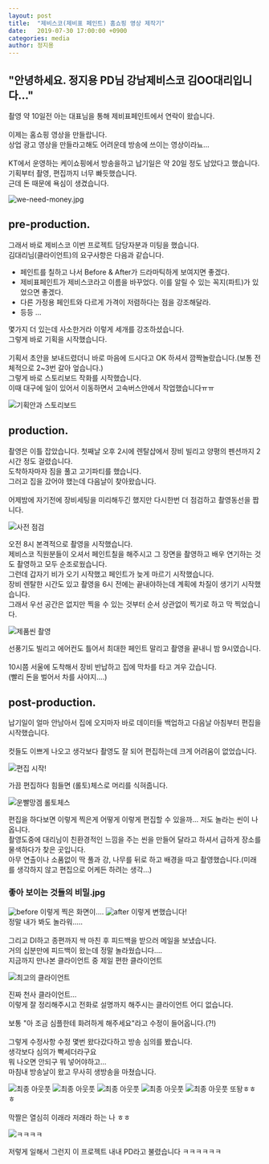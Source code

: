 ```yaml
---
layout: post
title:  "제비스코(제비표 페인트) 홈쇼핑 영상 제작기"
date:   2019-07-30 17:00:00 +0900
categories: media
author: 정지용
---
```

## "안녕하세요. 정지용 PD님 강남제비스코 김OO대리입니다..."<br>
촬영 약 10일전 아는 대표님을 통해 제비표페인트에서 연락이 왔습니다.<br><br>
이제는 홈쇼핑 영상을 만들랍니다.<br>
상업 광고 영상을 만들라고해도 어려운데 방송에 쓰이는 영상이라뇨...<br>
<br>
KT에서 운영하는 케이쇼핑에서 방송을하고 납기일은 약 20일 정도 남았다고 했습니다.<br>
기획부터 촬영, 편집까지 너무 빠듯했습니다.<br>
근데 돈 때문에 욕심이 생겼습니다.<br>

![we-need-money.jpg](./assets/post/190730/we-need-money.jpg "돈이 최고얌 ><")<br>

## pre-production.
그래서 바로 제비스코 이번 프로젝트 담당자분과 미팅을 했습니다.<br>
김대리님(클라이언트)의 요구사항은 다음과 같습니다.<br>

- 페인트를 칠하고 나서 Before & After가 드라마틱하게 보여지면 좋겠다.
- 제비표페인트가 제비스코라고 이름을 바꾸었다. 이를 알릴 수 있는 꼭지(파트)가 있었으면 좋겠다.
- 다른 가정용 페인트와 다르게 가격이 저렴하다는 점을 강조해달라.
- 등등 ...

몇가지 더 있는데 사소한거라 이렇게 세개를 강조하셨습니다.<br>
그렇게 바로 기획을 시작했습니다.<br>
<br>
기획서 초안을 보내드렸더니 바로 마음에 드시다고 OK 하셔서 깜짝놀랐습니다.(보통 전체적으로 2~3번 갈아 엎습니다.)<br>
그렇게 바로 스토리보드 작화를 시작했습니다.<br>
이때 대구에 일이 있어서 이동하면서 고속버스안에서 작업했습니다ㅠㅠ<br>

![기획안과 스토리보드](./assets/post/190730/storyboard.jpg)<br>

## production.
촬영은 이틀 잡았습니다. 첫째날 오후 2시에 렌탈샵에서 장비 빌리고 양평의 펜션까지 2시간 정도 걸렸습니다.<br>
도착하자마자 짐을 풀고 고기파티를 했습니다.<br>
그러고 집을 갔어야 했는데 다음날이 찾아왔습니다.<br>
<br>
어제밤에 자기전에 장비세팅을 미리해두긴 했지만 다시한번 더 점검하고 촬영동선을 짭니다.<br>

![사전 점검](./assets/post/190730/check.jpg)<br>

오전 8시 본격적으로 촬영을 시작했습니다.<br>
제비스코 직원분들이 오셔서 페인트칠을 해주시고 그 장면을 촬영하고 배우 연기하는 것도 촬영하고 모두 순조로웠습니다.<br>
그런데 갑자기 비가 오기 시작했고 페인트가 늦게 마르기 시작했습니다.<br>
장비 렌탈한 시간도 있고 촬영을 6시 전에는 끝내야하는데 계획에 차질이 생기기 시작했습니다.<br>
그래서 우선 공간은 없지만 찍을 수 있는 것부터 순서 상관없이 찍기로 하고 막 찍었습니다.<br>

![제품씬 촬영](./assets/post/190730/white-box.jpg)<br>

선풍기도 빌리고 에어컨도 틀어서 최대한 페인트 말리고 촬영을 끝내니 밤 9시였습니다.<br>
<br>
10시쯤 서울에 도착해서 장비 반납하고 집에 막차를 타고 겨우 갔습니다.<br>
(빨리 돈을 벌어서 차를 사야지....)<br>

## post-production.
납기일이 얼마 안남아서 집에 오지마자 바로 데이터들 백업하고 다음날 아침부터 편집을 시작했습니다.<br>
<br>
컷들도 이쁘게 나오고 생각보다 촬영도 잘 되어 편집하는데 크게 어려움이 없었습니다.<br>

![편집 시작!](./assets/post/190730/start-edit.jpg)<br>

가끔 편집하다 힘들면 (롤토)체스로 머리를 식혀줍니다.<br>

![운빨망겜 롤토체스](./assets/post/190730/lolchess.jpg)<br>

편집을 하다보면 이렇게 찍은게 어떻게 이렇게 편집할 수 있을까... 저도 놀라는 씬이 나옵니다.<br>
촬영도중에 대리님이 친환경적인 느낌을 주는 씬을 만들어 달라고 하셔서 급하게 장소를 물색하다가 찾은 곳입니다.<br>
아무 연출이나 소품없이 딱 풀과 강, 나무를 뒤로 하고 배경을 따고 촬영했습니다.(미래를 생각하지 않고 편집으로 어케든 하려는 생각...)<br>

### 좋아 보이는 것들의 비밀.jpg
![before](./assets/post/190730/before.jpg)
이렇게 찍은 화면이....
![after](./assets/post/190730/after.jpg)
이렇게 변했습니다!<br>
정말 내가 봐도 놀라워.....<br>
<br>
그리고 DI하고 종편까지 싹 마친 후 피드백을 받으러 메일을 보냈습니다.<br>
거의 십분만에 피드백이 왔는데 정말 놀라웠습니다....<br>
지금까지 만나본 클라이언트 중 제일 편한 클라이언트<br>

![최고의 클라이언트](./assets/post/190730/mail.jpg)<br>

진짜 천사 클라이언트...<br>
이렇게 잘 정리해주시고 전화로 설명까지 해주시는 클라이언트 어디 없습니다.<br>
<br>
보통 "아 조금 심플한테 화려하게 해주세요"라고 수정이 들어옵니다.(?!)<br>
<br>
그렇게 수정사항 수정 몇번 왔다갔다하고 방송 심의를 봤습니다.<br>
생각보다 심의가 빡세더라구요<br>
뭐 나오면 안되구 뭐 넣어야하고...<br>
마침내 방송날이 왔고 무사히 생방송을 마쳤습니다.<br>

![최종 아웃풋](./assets/post/190730/LIVE_1.jpg)
![최종 아웃풋](./assets/post/190730/LIVE_2.jpg)
![최종 아웃풋](./assets/post/190730/LIVE_3.jpg)
![최종 아웃풋](./assets/post/190730/LIVE_4.jpg)
![최종 아웃풋](./assets/post/190730/LIVE_5.jpg)
또돵ㅎㅎㅎ<br>
<br>
막짤은 열심히 이래라 저래라 하는 나 ㅎㅎ<br>

![ㅋㅋㅋㅋ](./assets/post/190730/PD.jpg)

저렇게 일해서 그런지 이 프로젝트 내내 PD라고 불렸습니다 ㅋㅋㅋㅋㅋㅋ<br><br>